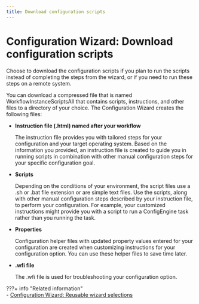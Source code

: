 ```yaml
---
title: Download configuration scripts
---
```


# Configuration Wizard: Download configuration scripts

Choose to download the configuration scripts if you plan to run the scripts instead of completing the steps from the wizard, or if you need to run these steps on a remote system.

You can download a compressed file that is named WorkflowInstanceScriptsAll that contains scripts, instructions, and other files to a directory of your choice. The Configuration Wizard creates the following files:

-   **Instruction file (.html) named after your workflow**

    The instruction file provides you with tailored steps for your configuration and your target operating system. Based on the information you provided, an instruction file is created to guide you in running scripts in combination with other manual configuration steps for your specific configuration goal.

-   **Scripts**

    Depending on the conditions of your environment, the script files use a .sh or .bat file extension or are simple text files. Use the scripts, along with other manual configuration steps described by your instruction file, to perform your configuration. For example, your customized instructions might provide you with a script to run a ConfigEngine task rather than you running the task.

-   **Properties**

    Configuration helper files with updated property values entered for your configuration are created when customizing instructions for your configuration option. You can use these helper files to save time later.

-   **.wfi file**

    The .wfi file is used for troubleshooting your configuration option.


???+ info "Related information"  
    -   [Configuration Wizard: Reusable wizard selections](../../../portal_admin_tools/cfg_wizard/usage/cw_save_settings.md)



